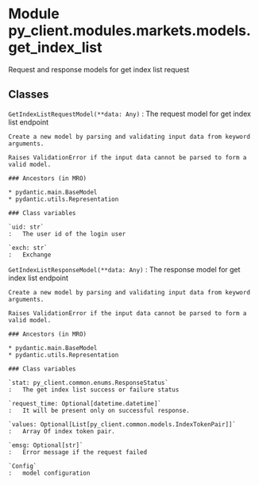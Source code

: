 Module py_client.modules.markets.models.get_index_list
======================================================
Request and response models for get index list request

Classes
-------

`GetIndexListRequestModel(**data: Any)`
:   The request model for get index list endpoint
    
    Create a new model by parsing and validating input data from keyword arguments.
    
    Raises ValidationError if the input data cannot be parsed to form a valid model.

    ### Ancestors (in MRO)

    * pydantic.main.BaseModel
    * pydantic.utils.Representation

    ### Class variables

    `uid: str`
    :   The user id of the login user

    `exch: str`
    :   Exchange

`GetIndexListResponseModel(**data: Any)`
:   The response model for get index list endpoint
    
    Create a new model by parsing and validating input data from keyword arguments.
    
    Raises ValidationError if the input data cannot be parsed to form a valid model.

    ### Ancestors (in MRO)

    * pydantic.main.BaseModel
    * pydantic.utils.Representation

    ### Class variables

    `stat: py_client.common.enums.ResponseStatus`
    :   The get index list success or failure status

    `request_time: Optional[datetime.datetime]`
    :   It will be present only on successful response.

    `values: Optional[List[py_client.common.models.IndexTokenPair]]`
    :   Array Of index token pair.

    `emsg: Optional[str]`
    :   Error message if the request failed

    `Config`
    :   model configuration